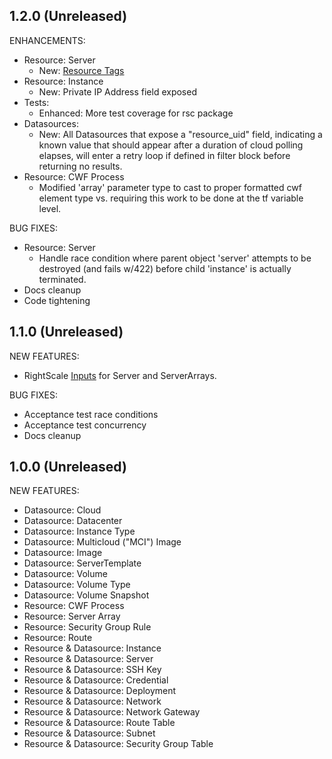 ## 1.2.0 (Unreleased)

ENHANCEMENTS:

  - Resource: Server
    - New: [Resource Tags](http://docs.rightscale.com/cm/rs101/tagging.html)
  - Resource: Instance
    - New: Private IP Address field exposed
  - Tests:
    - Enhanced: More test coverage for rsc package
  - Datasources:
    - New: All Datasources that expose a "resource_uid" field, indicating a known value that should appear after a duration of cloud polling elapses, will enter a retry loop if defined in filter block before returning no results.
  - Resource: CWF Process
    - Modified 'array' parameter type to cast to proper formatted cwf element type vs. requiring this work to be done at the tf variable level.

BUG FIXES:

  - Resource: Server
    - Handle race condition where parent object 'server' attempts to be destroyed (and fails w/422) before child 'instance' is actually terminated.
  - Docs cleanup
  - Code tightening

## 1.1.0 (Unreleased)

NEW FEATURES:

  - RightScale [Inputs](https://docs.rightscale.com/cm/rs101/understanding_inputs.html) for Server and ServerArrays.

BUG FIXES:

  - Acceptance test race conditions
  - Acceptance test concurrency
  - Docs cleanup

## 1.0.0 (Unreleased)

NEW FEATURES:

  - Datasource: Cloud
  - Datasource: Datacenter
  - Datasource: Instance Type
  - Datasource: Multicloud ("MCI") Image
  - Datasource: Image
  - Datasource: ServerTemplate
  - Datasource: Volume
  - Datasource: Volume Type
  - Datasource: Volume Snapshot
  - Resource: CWF Process
  - Resource: Server Array
  - Resource: Security Group Rule
  - Resource: Route
  - Resource & Datasource: Instance
  - Resource & Datasource: Server
  - Resource & Datasource: SSH Key
  - Resource & Datasource: Credential
  - Resource & Datasource: Deployment
  - Resource & Datasource: Network
  - Resource & Datasource: Network Gateway
  - Resource & Datasource: Route Table
  - Resource & Datasource: Subnet
  - Resource & Datasource: Security Group Table
